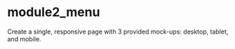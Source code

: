 # module2_menu
Create a single, responsive page  with 3 provided  mock-ups: desktop, tablet, and mobile.

